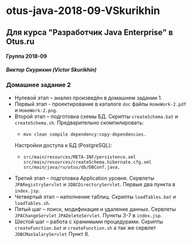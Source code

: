 # otus-java-2018-09-VSkurikhin
## Для курса "Разработчик Java Enterprise" в Otus.ru

#### Группа 2018-09
##### Виктор Скурихин (Victor Skurikhin)

### Домашнее задание 2 
 * Нулевой этап – анализ произведён в домашнем задании 1.
 * Первый этап - проектирование в каталоге `doc` файлы `HomeWork-2.pdf` и `HomeWork-2.png`.
 * Второй этап – подготовка схемы БД. Скрипты `createSchema.bat` и `createSchema.sh`. 
   Предварительно скомпилировать: 
   *     mvn clean compile dependency:copy-dependencies. 
   Настройки доступа к БД (PostgreSQL):
   *     src/main/resources/META-INF/persistence.xml
         src/main/resources/createSchema.hibernate.cfg.xml
         src/main/java/ru/otus/db/DBConf.java.
 * Третий этап – подготовка Application уровня. Сервлеты `JPARegistryServlet` и 
`JDBCDirectoryServlet`.
  Первые два пункта в `index.jsp`.
 * Четвертый этап – наполнение таблиц. Скрипты `loadTables.bat` и `loadTables.sh`.
 * Пятый шаг – поиск, модификация и удаление данных. Сервлеты `JPAChangeServlet` 
 `JPADeleteServlet`. Пункты 3-7 в `index.jsp`.
 * Шестой шаг – работа с хранимыми процедурами. Скрипты `createFunction.bat` и 
  `createFunction.sh` а так же сервлет `JDBCMaxSalaryServlet` Пункт 8.
